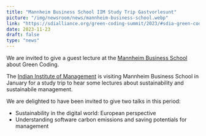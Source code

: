```yaml
---
title: "Mannheim Business School IIM Study Trip Gastvorlesunt"
picture: "/img/newsroom/news/mannheim-business-school.webp"
link: "https://sdialliance.org/green-coding-summit/2023/#sdia-green-coding-summit-"
date: 2023-11-23
draft: false
type: "news"
---
```


We are invited to give a guest lecture at the [Mannheim Business School](https://www.mannheim-business-school.com/de/) about Green Coding.

The [Indian Institute of Management](https://www.linkedin.com/company/indian-institute-of-management-lucknow/) is visiting Mannheim Business School in January for 
a study trip to hear some lectures about sustainability and sustainabile management.

 We are delighted to have been invited to give two talks in this period:

- Sustainability in the digital world: European perspective
- Understanding software carbon emissions and saving potentials for management